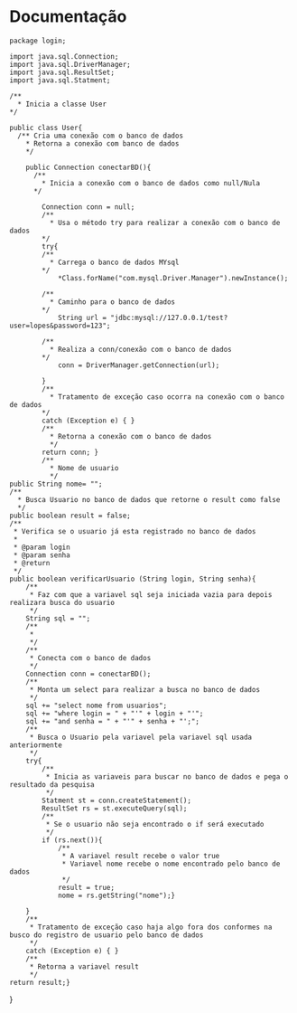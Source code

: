# Documentação
    package login; 
    
    import java.sql.Connection;
    import java.sql.DriverManager;
    import java.sql.ResultSet;
    import java.sql.Statment;

    /**
      * Inicia a classe User
    */
    
    public class User{
      /** Cria uma conexão com o banco de dados
        * Retorna a conexão com banco de dados
        */
        
        public Connection conectarBD(){
          /** 
            * Inicia a conexão com o banco de dados como null/Nula
          */
          
            Connection conn = null;
            /** 
              * Usa o método try para realizar a conexão com o banco de dados
            */
            try{
            /**
              * Carrega o banco de dados MYsql
            */
                *Class.forName("com.mysql.Driver.Manager").newInstance();
                
            /** 
              * Caminho para o banco de dados
            */
                String url = "jdbc:mysql://127.0.0.1/test?user=lopes&password=123";
                
            /**  
              * Realiza a conn/conexão com o banco de dados
            */
                conn = DriverManager.getConnection(url);
                
            } 
            /**
              * Tratamento de exceção caso ocorra na conexão com o banco de dados
            */
            catch (Exception e) { }
            /**
              * Retorna a conexão com o banco de dados
              */
            return conn; }
            /**
              * Nome de usuario
              */
    public String nome= "";
    /**
      * Busca Usuario no banco de dados que retorne o result como false
      */
    public boolean result = false;
    /**
     * Verifica se o usuario já esta registrado no banco de dados
     * 
     * @param login
     * @param senha
     * @return 
     */
    public boolean verificarUsuario (String login, String senha){
        /**
         * Faz com que a variavel sql seja iniciada vazia para depois realizara busca do usuario
         */
        String sql = "";
        /**
         * 
         */
        /**
         * Conecta com o banco de dados
         */
        Connection conn = conectarBD();
        /**
         * Monta um select para realizar a busca no banco de dados
         */
        sql += "select nome from usuarios";
        sql += "where login = " + "'" + login + "'";
        sql += "and senha = " + "'" + senha + "';";
        /**
         * Busca o Usuario pela variavel pela variavel sql usada anteriormente
         */
        try{
            /**
             * Inicia as variaveis para buscar no banco de dados e pega o resultado da pesquisa
             */
            Statment st = conn.createStatement();
            ResultSet rs = st.executeQuery(sql);
            /**
             * Se o usuario não seja encontrado o if será executado
             */
            if (rs.next()){
                /**
                 * A variavel result recebe o valor true
                 * Variavel nome recebe o nome encontrado pelo banco de dados
                 */
                result = true;
                nome = rs.getString("nome");}
            
        }
        /**
         * Tratamento de exceção caso haja algo fora dos conformes na busco do registro de usuario pelo banco de dados
         */
        catch (Exception e) { }
        /**
         * Retorna a variavel result
         */
    return result;}
}

